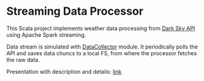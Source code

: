 # Streaming Data Processor

This Scala project implements weather data processing from [Dark Sky API](https://darksky.net/dev) using Apache Spark streaming.

Data stream is simulated with [DataCollector](https://github.com/Fronox/DataCollector) module.
It periodically polls the API and saves data chuncs to a local FS, from where the processor fetches the raw data.

Presentation with description and details: [link](https://docs.google.com/presentation/d/10IWfhQ4k62SWA433ZcOyEN_WQfFCqIJwR7X5MsmXbGE/edit?usp=sharing)
